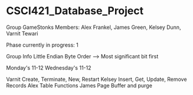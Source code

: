 # CSCI421_Database_Project

Group GameStonks
Members: Alex Frankel, James Green, Kelsey Dunn, Varnit Tewari

Phase currently in progress: 1

Group Info
Little Endian Byte Order --> Most significant bit first 

Monday's 11-12
Wednesday's 11-12

Varnit Create, Terminate, New, Restart
Kelsey Insert, Get, Update, Remove Records
Alex Table Functions
James Page Buffer and purge
